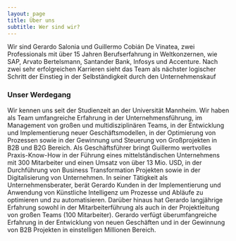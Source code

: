```yaml
---
layout: page
title: Über uns
subtitle: Wer sind wir?
---
```


Wir sind Gerardo Salonia und Guillermo Cobián De Vinatea, zwei Professionals mit über 15 Jahren Berufserfahrung in Weltkonzernen, wie SAP, Arvato Bertelsmann, Santander Bank, Infosys und Accenture. Nach zwei sehr erfolgreichen Karrieren sieht das Team als nächster logischer Schritt der Einstieg in der Selbständigkeit durch den Unternehmenskauf

### Unser Werdegang
Wir kennen uns seit der Studienzeit an der Universität Mannheim. Wir haben als Team umfangreiche Erfahrung in der Unternehmensführung, im Management von großen und multidisziplinären Teams, in der Entwicklung und Implementierung neuer Geschäftsmodellen, in der Optimierung von Prozessen sowie in der Gewinnung und Steuerung von Großprojekten in B2B und B2G Bereich. Als Geschäftsführer bringt Guillermo wertvolles Praxis-Know-How in der Führung eines mittelständischen Unternehmens mit 300 Mitarbeiter und einen Umsatz von über 13 Mio. USD, in der Durchführung von Business Transformation Projekten sowie in der Digitalisierung von Unternehmen. In seiner Tätigkeit als Unternehmensberater, berät Gerardo Kunden in der Implementierung und Anwendung von Künstliche Intelligenz um Prozesse und Abläufe zu optimieren und zu automatisieren. Darüber hinaus hat Gerardo langjährige Erfahrung sowohl in der Mitarbeiterführung als auch in der Projektleitung von großen Teams (100 Mitarbeiter). Gerardo verfügt überumfangreiche Erfahrung in der Entwicklung von neuen Geschäften und in der Gewinnung von B2B Projekten in einstelligen Millionen Bereich.
